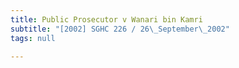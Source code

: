 ```yaml
---
title: Public Prosecutor v Wanari bin Kamri
subtitle: "[2002] SGHC 226 / 26\_September\_2002"
tags: null

---
```


